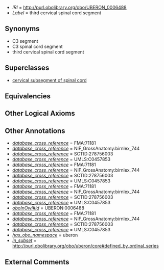  * *IRI* = http://purl.obolibrary.org/obo/UBERON_0006488
 * *Label* = third cervical spinal cord segment

## Synonyms

 * C3 segment
 * C3 spinal cord segment
 * third cervical spinal cord segment

## Superclasses

 * [cervical subsegment of spinal cord](../../UBERON/14/UBERON_0007714.md)

## Equivalencies


## Other Logical Axioms


## Other Annotations

 * *[database_cross_reference](../../ef/oboInOwl#hasDbXref.md)* = FMA:71181
 * *[database_cross_reference](../../ef/oboInOwl#hasDbXref.md)* = NIF_GrossAnatomy:birnlex_744
 * *[database_cross_reference](../../ef/oboInOwl#hasDbXref.md)* = SCTID:278756003
 * *[database_cross_reference](../../ef/oboInOwl#hasDbXref.md)* = UMLS:C0457853
 * *[database_cross_reference](../../ef/oboInOwl#hasDbXref.md)* = FMA:71181
 * *[database_cross_reference](../../ef/oboInOwl#hasDbXref.md)* = NIF_GrossAnatomy:birnlex_744
 * *[database_cross_reference](../../ef/oboInOwl#hasDbXref.md)* = SCTID:278756003
 * *[database_cross_reference](../../ef/oboInOwl#hasDbXref.md)* = UMLS:C0457853
 * *[database_cross_reference](../../ef/oboInOwl#hasDbXref.md)* = FMA:71181
 * *[database_cross_reference](../../ef/oboInOwl#hasDbXref.md)* = NIF_GrossAnatomy:birnlex_744
 * *[database_cross_reference](../../ef/oboInOwl#hasDbXref.md)* = SCTID:278756003
 * *[database_cross_reference](../../ef/oboInOwl#hasDbXref.md)* = UMLS:C0457853
 * *[oboInOwl#id](../../id/oboInOwl#id.md)* = UBERON:0006488
 * *[database_cross_reference](../../ef/oboInOwl#hasDbXref.md)* = FMA:71181
 * *[database_cross_reference](../../ef/oboInOwl#hasDbXref.md)* = NIF_GrossAnatomy:birnlex_744
 * *[database_cross_reference](../../ef/oboInOwl#hasDbXref.md)* = SCTID:278756003
 * *[database_cross_reference](../../ef/oboInOwl#hasDbXref.md)* = UMLS:C0457853
 * *[has_obo_namespace](../../ce/oboInOwl#hasOBONamespace.md)* = uberon
 * *[in_subset](../../et/oboInOwl#inSubset.md)* = http://purl.obolibrary.org/obo/uberon/core#defined_by_ordinal_series

## External Comments

